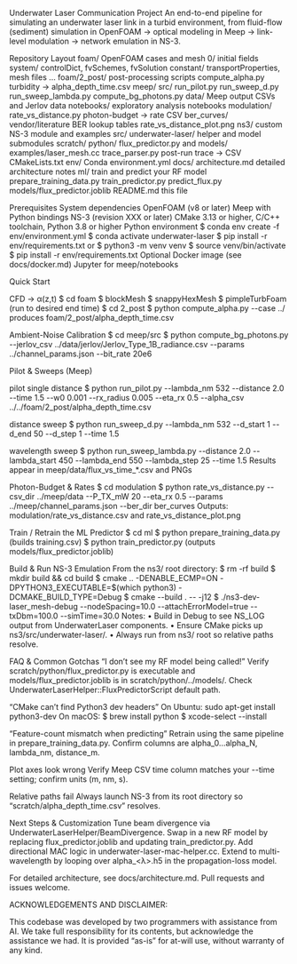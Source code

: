 Underwater Laser Communication Project
An end-to-end pipeline for simulating an underwater laser link in a turbid environment, from fluid-flow (sediment) simulation in OpenFOAM → optical modeling in Meep → link-level modulation → network emulation in NS-3.

Repository Layout
foam/ OpenFOAM cases and mesh
0/ initial fields
system/ controlDict, fvSchemes, fvSolution
constant/ transportProperties, mesh files
…
foam/2_post/ post-processing scripts
compute_alpha.py turbidity → alpha_depth_time.csv
meep/
src/
run_pilot.py
run_sweep_d.py
run_sweep_lambda.py
compute_bg_photons.py
data/ Meep output CSVs and Jerlov data
notebooks/ exploratory analysis notebooks
modulation/
rate_vs_distance.py photon-budget → rate CSV
ber_curves/ vendor/literature BER lookup tables
rate_vs_distance_plot.png
ns3/ custom NS-3 module and examples
src/
underwater-laser/ helper and model submodules
scratch/
python/ flux_predictor.py and models/
examples/laser_mesh.cc
trace_parser.py post-run trace → CSV
CMakeLists.txt
env/ Conda environment.yml
docs/
architecture.md detailed architecture notes
ml/ train and predict your RF model
prepare_training_data.py
train_predictor.py
predict_flux.py
models/flux_predictor.joblib
README.md this file

Prerequisites
System dependencies
OpenFOAM (v8 or later)
Meep with Python bindings
NS-3 (revision XXX or later)
CMake 3.13 or higher, C/C++ toolchain, Python 3.8 or higher
Python environment
$ conda env create -f env/environment.yml
$ conda activate underwater-laser
$ pip install -r env/requirements.txt
or
$ python3 -m venv venv
$ source venv/bin/activate
$ pip install -r env/requirements.txt
Optional
Docker image (see docs/docker.md)
Jupyter for meep/notebooks

Quick Start

CFD → α(z,t)
$ cd foam
$ blockMesh
$ snappyHexMesh
$ pimpleTurbFoam (run to desired end time)
$ cd 2_post
$ python compute_alpha.py --case ../
produces foam/2_post/alpha_depth_time.csv

Ambient-Noise Calibration
$ cd meep/src
$ python compute_bg_photons.py --jerlov_csv ../data/jerlov/Jerlov_Type_1B_radiance.csv --params ../channel_params.json --bit_rate 20e6

Pilot & Sweeps (Meep)

pilot single distance
$ python run_pilot.py --lambda_nm 532 --distance 2.0 --time 1.5 --w0 0.001 --rx_radius 0.005 --eta_rx 0.5 --alpha_csv ../../foam/2_post/alpha_depth_time.csv

distance sweep
$ python run_sweep_d.py --lambda_nm 532 --d_start 1 --d_end 50 --d_step 1 --time 1.5

wavelength sweep
$ python run_sweep_lambda.py --distance 2.0 --lambda_start 450 --lambda_end 550 --lambda_step 25 --time 1.5
Results appear in meep/data/flux_vs_time_*.csv and PNGs

Photon-Budget & Rates
$ cd modulation
$ python rate_vs_distance.py --csv_dir ../meep/data --P_TX_mW 20 --eta_rx 0.5 --params ../meep/channel_params.json --ber_dir ber_curves
Outputs: modulation/rate_vs_distance.csv and rate_vs_distance_plot.png

Train / Retrain the ML Predictor
$ cd ml
$ python prepare_training_data.py (builds training.csv)
$ python train_predictor.py (outputs models/flux_predictor.joblib)

Build & Run NS-3 Emulation
From the ns3/ root directory:
$ rm -rf build
$ mkdir build && cd build
$ cmake .. -DENABLE_ECMP=ON -DPYTHON3_EXECUTABLE=$(which python3) -DCMAKE_BUILD_TYPE=Debug
$ cmake --build . -- -j12
$ ./ns3-dev-laser_mesh-debug --nodeSpacing=10.0 --attachErrorModel=true --txDbm=100.0 --simTime=30.0
Notes:
• Build in Debug to see NS_LOG output from UnderwaterLaser components.
• Ensure CMake picks up ns3/src/underwater-laser/.
• Always run from ns3/ root so relative paths resolve.

FAQ & Common Gotchas
“I don’t see my RF model being called!”
Verify scratch/python/flux_predictor.py is executable and models/flux_predictor.joblib is in scratch/python/../models/.
Check UnderwaterLaserHelper::FluxPredictorScript default path.

“CMake can’t find Python3 dev headers”
On Ubuntu: sudo apt-get install python3-dev
On macOS:
$ brew install python
$ xcode-select --install

“Feature-count mismatch when predicting”
Retrain using the same pipeline in prepare_training_data.py.
Confirm columns are alpha_0…alpha_N, lambda_nm, distance_m.

Plot axes look wrong
Verify Meep CSV time column matches your --time setting; confirm units (m, nm, s).

Relative paths fail
Always launch NS-3 from its root directory so “scratch/alpha_depth_time.csv” resolves.

Next Steps & Customization
Tune beam divergence via UnderwaterLaserHelper/BeamDivergence.
Swap in a new RF model by replacing flux_predictor.joblib and updating train_predictor.py.
Add directional MAC logic in underwater-laser-mac-helper.cc.
Extend to multi-wavelength by looping over alpha_<λ>.h5 in the propagation-loss model.

For detailed architecture, see docs/architecture.md. Pull requests and issues welcome.

ACKNOWLEDGEMENTS AND DISCLAIMER:

This codebase was developed by two programmers with assistance from AI. We take full responsibility for its contents, but acknowledge the assistance we had. It is provided “as-is” for at-will use, without warranty of any kind.